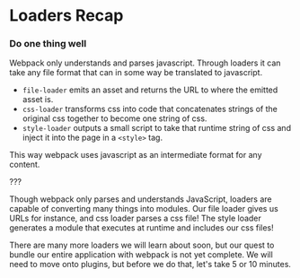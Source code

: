 # Loaders Recap

### Do one thing well

Webpack only understands and parses javascript. Through loaders it can take any file format that can in some way be translated to javascript.

- `file-loader` emits an asset and returns the URL to where the emitted asset is.
- `css-loader` transforms css into code that concatenates strings of the original css together to become one string of css.
- `style-loader` outputs a small script to take that runtime string of css and inject it into the page in a `<style>` tag.

This way webpack uses javascript as an intermediate format for any content.

???

Though webpack only parses and understands JavaScript, loaders are capable of converting many things into modules.  Our file loader gives us URLs for instance, and css loader parses a css file!  The style loader generates a module that executes at runtime and includes our css files!

There are many more loaders we will learn about soon, but our quest to bundle our entire application with webpack is not yet complete.  We will need to move onto plugins, but before we do that, let's take 5 or 10 minutes.
